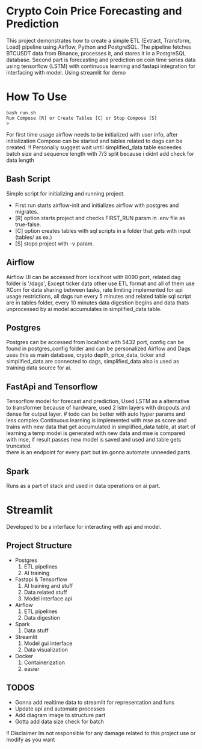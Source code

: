 # Crypto Coin Price Forecasting and Prediction

This project demonstrates how to create a simple ETL (Extract, Transform, Load) pipeline using Airflow, Python and PostgreSQL. The pipeline fetches BTCUSDT data from Binance, processes it, and stores it in a PostgreSQL database. Second part is forecasting and prediction on coin time series data using tensorflow (LSTM) with continuous learning and fastapi integration for interfacing with model.
Using streamlit for demo

# How To Use

```
bash run.sh
Run Compose [R] or Create Tables [C] or Stop Compose [S]
>
```

For first time usage airflow needs to be initialized with user info, after initialization Compose can be started and tables related to dags can be created.
!! Personally suggest wait until simplified_data table exceedes batch size and sequence length with 7/3 split because i didnt add check for data length 
## Bash Script
Simple script for initializing and running project.
- First run starts airflow-init and initializes airflow with postgres and migrates.
- [R] option starts project and checks FIRST_RUN param in .env file as true-false.
- [C] option creates tables with sql scripts in a folder that gets with input (tables/ as ex.)
- [S] stops project with -v param.
## Airflow
Airflow UI can be accessed from localhost with 8090 port, related dag folder is '/dags', Except ticker data other use ETL format and all of them use XCom for data sharing between tasks, rate limiting implemented for api usage restrictions, all dags run every 5 minutes and related table sql script are in tables folder, every 10 minutes data digestion begins and data thats unprocessed by ai model accumulates in simplified_data table.

## Postgres
Postgres can be accessed from localhost with 5432 port, config can be found in postgres_config folder and can be personalized
Airflow and Dags uses this as main database, crypto depth, price_data, ticker and simplified_data are connected to dags, simplified_data also is used as training data source for ai.

## FastApi and Tensorflow
Tensorflow model for forecast and prediction, Used LSTM as a alternative to transformer because of hardware, used 2 lstm layers with dropouts and dense for output layer. # todo can be better with auto hyper params and less complex 
Continuous learning is implemented with mse as score and trains with new data that get accumulated in simplified_data table, at start of learning a temp model is generated with new data and mse is compared with mse, if result passes new model is saved and used and table gets truncated.  
there is an endpoint for every part but im gonna automate unneeded parts.
## Spark
Runs as a part of stack and used in data operations on ai part.
# Streamlit
Developed to be a interface for interacting with api and model.
## Project Structure
- Postgres 
  1. ETL pipelines
  2. AI training
- Fastapi & Tensorflow
  1. AI training and stuff
  2. Data related stuff
  3. Model interface api
- Airflow
  1. ETL pipelines
  2. Data digestion
- Spark
  1. Data stuff
- Streamlit
  1. Model gui interface
  2. Data visualization
- Docker
  1. Containerization
  2. easier

## TODOS
- Gonna add realtime data to streamlit for representation and funs
- Update api and automate processes
- Add diagram image to structure part
- Gotta add data size check for batch

!! Disclaimer Im not responsible for any damage related to this project use or modify as you want